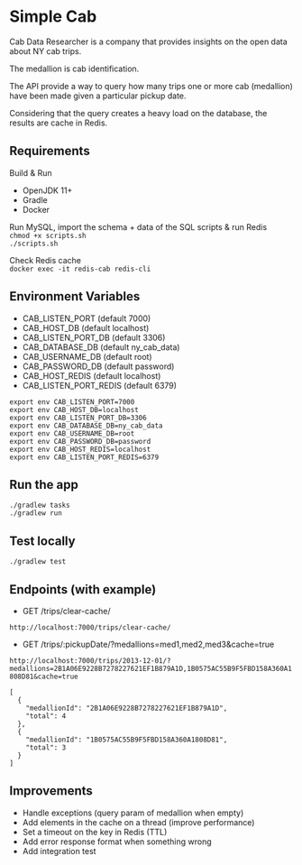 # Simple Cab

Cab Data Researcher is a company that provides insights on the open data about NY cab
trips. 

The medallion is cab identification.  

The API provide a way to query how many trips one or more cab (medallion) have been
made given a particular pickup date. 

Considering that the query creates a heavy load on the database, the results are cache in Redis. 

## Requirements
Build & Run 
- OpenJDK 11+
- Gradle
- Docker

Run MySQL, import the schema + data of the SQL scripts & run Redis  
`chmod +x scripts.sh`  
`./scripts.sh`

Check Redis cache  
`docker exec -it redis-cab redis-cli`

## Environment Variables
- CAB_LISTEN_PORT (default 7000)
- CAB_HOST_DB (default localhost)
- CAB_LISTEN_PORT_DB (default 3306)
- CAB_DATABASE_DB (default ny_cab_data)
- CAB_USERNAME_DB (default root)
- CAB_PASSWORD_DB (default password)
- CAB_HOST_REDIS (default localhost)
- CAB_LISTEN_PORT_REDIS (default 6379)

```
export env CAB_LISTEN_PORT=7000  
export env CAB_HOST_DB=localhost  
export env CAB_LISTEN_PORT_DB=3306  
export env CAB_DATABASE_DB=ny_cab_data  
export env CAB_USERNAME_DB=root  
export env CAB_PASSWORD_DB=password  
export env CAB_HOST_REDIS=localhost  
export env CAB_LISTEN_PORT_REDIS=6379  
```

## Run the app

`./gradlew tasks`  
`./gradlew run`

## Test locally

`./gradlew test`

## Endpoints (with example)

- GET /trips/clear-cache/  

`http://localhost:7000/trips/clear-cache/` 

- GET /trips/:pickupDate/?medallions=med1,med2,med3&cache=true  

`http://localhost:7000/trips/2013-12-01/?medallions=2B1A06E9228B7278227621EF1B879A1D,1B0575AC55B9F5FBD158A360A1808D81&cache=true`

```
[
  {
    "medallionId": "2B1A06E9228B7278227621EF1B879A1D",
    "total": 4
  },
  {
    "medallionId": "1B0575AC55B9F5FBD158A360A1808D81",
    "total": 3
  }
]
```

## Improvements
- Handle exceptions (query param of medallion when empty)
- Add elements in the cache on a thread (improve performance)
- Set a timeout on the key in Redis (TTL)
- Add error response format when something wrong
- Add integration test
